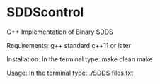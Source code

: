 # SDDScontrol
C++ Implementation of Binary SDDS

Requirements: g++ standard c++11 or later

Installation:
In the terminal type:
                        make clean
                        make

Usage:
In the terminal type:
                        ./SDDS files.txt
